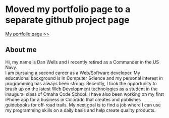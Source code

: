 # Moved my portfolio page to a separate github project page

[My portfolio page >>](http://danwells.github.io/portfolio-jekyll)


## About me
Hi, my name is Dan Wells and I recently retired as a Commander in the US Navy.  
I am pursuing a second career as a Web/Software developer.  My educational 
background is in Computer Science and my personal interest in programming has 
always been strong.  Recently, I took the opportunity to brush up on the latest 
Web Development technologies as a student in the inaugural class of Omaha Code 
School.  I have also been working on my first iPhone app for a business in 
Colorado that creates and publishes guidebooks for off-road trails.  My next 
goal is to find a job where I can use my programming skills on a daily basis 
and help create quality products.
  